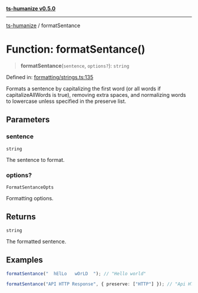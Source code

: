 [**ts-humanize v0.5.0**](../README.md)

***

[ts-humanize](../README.md) / formatSentance

# Function: formatSentance()

> **formatSentance**(`sentence`, `options?`): `string`

Defined in: [formatting/strings.ts:135](https://github.com/Shiv-SB/ts-humanize/blob/b20c339cae69f529f20e775917f6cd1ea59de3d9/src/formatting/strings.ts#L135)

Formats a sentence by capitalizing the first word (or all words if capitalizeAllWords is true),
removing extra spaces, and normalizing words to lowercase unless specified in the preserve list.

## Parameters

### sentence

`string`

The sentence to format.

### options?

`FormatSentanceOpts`

Formatting options.

## Returns

`string`

The formatted sentence.

## Examples

```ts
formatSentance("  hElLo   wOrLD  "); // "Hello world"
```

```ts
formatSentance("API HTTP Response", { preserve: ["HTTP"] }); // "Api HTTP response"
```
